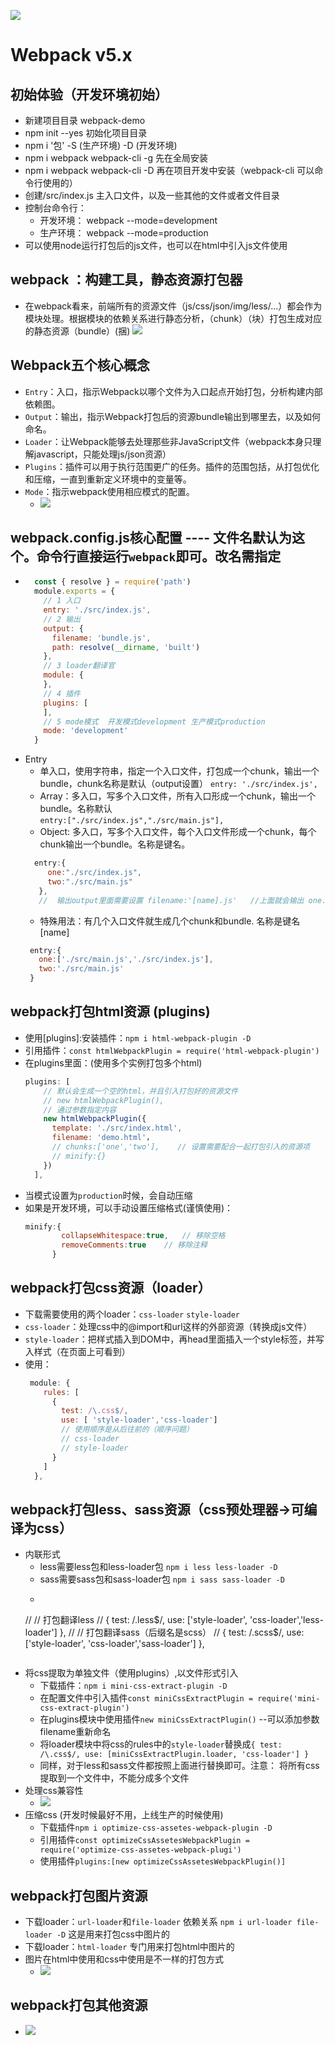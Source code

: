 ![](webpack_files/webpack.png)

# Webpack v5.x  
## 初始体验（开发环境初始）
+ 新建项目目录 webpack-demo
+ npm init --yes 初始化项目目录
+ npm i '包' -S (生产环境)  -D (开发环境)
+ npm i webpack webpack-cli -g   先在全局安装
+ npm i webpack webpack-cli -D    再在项目开发中安装（webpack-cli 可以命令行使用的）
+ 创建/src/index.js 主入口文件，以及一些其他的文件或者文件目录
+ 控制台命令行：
	- 开发环境： webpack --mode=development
	- 生产环境： webpack --mode=production
+ 可以使用node运行打包后的js文件，也可以在html中引入js文件使用

## webpack ：构建工具，静态资源打包器
+ 在webpack看来，前端所有的资源文件（js/css/json/img/less/...）都会作为模块处理。根据模块的依赖关系进行静态分析，（chunk）（块）打包生成对应的静态资源（bundle）(捆)
![](webpack_files/2.jpg)

## Webpack五个核心概念
+ `Entry`：入口，指示Webpack以哪个文件为入口起点开始打包，分析构建内部依赖图。
+ `Output`：输出，指示Webpack打包后的资源bundle输出到哪里去，以及如何命名。
+ `Loader`：让Webpack能够去处理那些非JavaScript文件（webpack本身只理解javascript，只能处理js/json资源）
+ `Plugins`：插件可以用于执行范围更广的任务。插件的范围包括，从打包优化和压缩，一直到重新定义环境中的变量等。
+ `Mode`：指示webpack使用相应模式的配置。
	- ![](webpack_files/1.jpg)

## webpack.config.js核心配置  ---- 文件名默认为这个。命令行直接运行`webpack`即可。改名需指定
+ ```js
	const { resolve } = require('path')
	module.exports = {
	  // 1 入口
	  entry: './src/index.js',
	  // 2 输出
	  output: {
		filename: 'bundle.js',
		path: resolve(__dirname, 'built')
	  },
	  // 3 loader翻译官
	  module: {
	  },
	  // 4 插件
	  plugins: [
	  ],
	  // 5 mode模式  开发模式development 生产模式production
	  mode: 'development'
	}
	```
+ Entry
	- 单入口，使用字符串，指定一个入口文件，打包成一个chunk，输出一个bundle，chunk名称是默认（output设置）
	  `entry: './src/index.js',`
	- Array：多入口，写多个入口文件，所有入口形成一个chunk，输出一个bundle。名称默认	
	  `entry:["./src/index.js","./src/main.js"],`
	- Object: 多入口，写多个入口文件，每个入口文件形成一个chunk，每个chunk输出一个bundle。名称是键名。
	```js
	  entry:{
	     one:"./src/index.js",
	     two:"./src/main.js"
	   },
	   //  输出output里面需要设置 filename:'[name].js'   //上面就会输出 one.js  two.js
	```
	- 特殊用法：有几个入口文件就生成几个chunk和bundle.  名称是键名[name]
	```js
	 entry:{
	   one:['./src/main.js','./src/index.js'],
	   two:'./src/main.js'
	 }
	```
	
	
## webpack打包html资源 (plugins)
+ 使用[plugins]:安装插件：`npm i html-webpack-plugin -D`
+ 引用插件：`const htmlWebpackPlugin = require('html-webpack-plugin')`
+ 在plugins里面：(使用多个实例打包多个html)
	```js
	plugins: [
	    // 默认会生成一个空的html，并且引入打包好的资源文件
	    // new htmlWebpackPlugin(),
	    // 通过参数指定内容
	    new htmlWebpackPlugin({
	      template: './src/index.html',
	      filename: 'demo.html'，
		  // chunks:['one','two'],    // 设置需要配合一起打包引入的资源项
		  // minify:{}
	    })
	  ],
	```
+ 当模式设置为`production`时候，会自动压缩
+ 如果是开发环境，可以手动设置压缩格式(谨慎使用)：
	```js
	minify:{
	        collapseWhitespace:true,   // 移除空格
	        removeComments:true    // 移除注释
	      }
	```
	
## webpack打包css资源（loader）
+ 下载需要使用的两个loader：`css-loader` `style-loader`
+ `css-loader`：处理css中的@import和url这样的外部资源（转换成js文件） 
+ `style-loader`：把样式插入到DOM中，再head里面插入一个style标签，并写入样式（在页面上可看到）
+ 使用：
	```js
	 module: {
	    rules: [
	      {
	        test: /\.css$/,
	        use: [ 'style-loader','css-loader']
	        // 使用顺序是从后往前的（顺序问题）
	        // css-loader 
	        // style-loader
	      }
	    ]
	  },
	```

## webpack打包less、sass资源（css预处理器->可编译为css）
+ 内联形式
	+ less需要less包和less-loader包 `npm i less less-loader -D`
	+ sass需要sass包和sass-loader包 `npm i sass sass-loader -D`
	+ ```js
	// // 打包翻译less
    // { test: /\.less$/, use: ['style-loader', 'css-loader','less-loader'] },
    // // 打包翻译sass（后缀名是scss）
    // { test: /\.scss$/, use: ['style-loader', 'css-loader','sass-loader'] },
	```
+ 将css提取为单独文件（使用plugins）,以文件形式引入
	- 下载插件：`npm i mini-css-extract-plugin -D`
	- 在配置文件中引入插件`const miniCssExtractPlugin = require('mini-css-extract-plugin')`
	- 在plugins模块中使用插件`new miniCssExtractPlugin()`  --可以添加参数filename重新命名
	- 将loader模块中将css的rules中的`style-loader`替换成`{ test: /\.css$/, use: [miniCssExtractPlugin.loader, 'css-loader'] }`
	- 同样，对于less和sass文件都按照上面进行替换即可。注意： 将所有css提取到一个文件中，不能分成多个文件
+ 处理css兼容性
	- ![](webpack_files/4.jpg)
+ 压缩css (开发时候最好不用，上线生产的时候使用)
	- 下载插件`npm i optimize-css-assetes-webpack-plugin -D`
	- 引用插件`const optimizeCssAssetesWebpackPlugin = require('optimize-css-assetes-webpack-plugi')`
	- 使用插件`plugins:[new optimizeCssAssetesWebpackPlugin()]`

## webpack打包图片资源
+ 下载loader：`url-loader`和`file-loader` 依赖关系 `npm i url-loader file-loader -D`  这是用来打包css中图片的
+ 下载loader：`html-loader`  专门用来打包html中图片的
+ 图片在html中使用和css中使用是不一样的打包方式
	- ![](webpack_files/5.jpg)

## webpack打包其他资源 
+ ![](webpack_files/3.jpg)